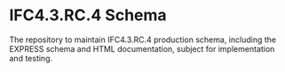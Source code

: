 # IFC4.3.RC.4 Schema
The repository to maintain IFC4.3.RC.4 production schema, including the EXPRESS schema and HTML documentation, subject for implementation and testing.  
